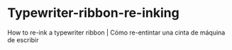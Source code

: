 # Typewriter-ribbon-re-inking

How to re-ink a typewriter ribbon | Cómo re-entintar una cinta de máquina de escribir

